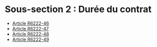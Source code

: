 # Sous-section 2 : Durée du contrat

* [Article R6222-46](./LEGIARTI000018524056.md)
* [Article R6222-47](./LEGIARTI000018524054.md)
* [Article R6222-48](./LEGIARTI000018524052.md)
* [Article R6222-49](./LEGIARTI000018524050.md)
